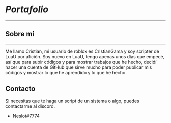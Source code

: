 # ___Portafolio___

---

## Sobre mí ##
___
Me llamo Cristian, mi usuario de roblox es CristianGama y soy scripter de LuaU por afición. 
Soy nuevo en LuaU, tengo apenas unos días que empecé, así que para subir códigos y para mostrar trabajos que he hecho, decidí hacer una cuenta de GitHub que sirve mucho
para poder publicar mis códigos y mostrar lo que he aprendido y lo que he hecho.

## Contacto

Si necesitas que te haga un script de un sistema o algo, puedes contactarme al discord.

- Neslot#7774
